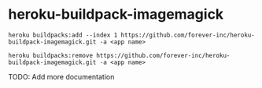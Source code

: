 heroku-buildpack-imagemagick
=================================

```
heroku buildpacks:add --index 1 https://github.com/forever-inc/heroku-buildpack-imagemagick.git -a <app name>
```

```
heroku buildpacks:remove https://github.com/forever-inc/heroku-buildpack-imagemagick.git -a <app name>
```

TODO: Add more documentation
